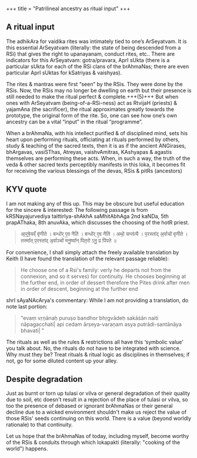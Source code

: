 +++
title = "Patrilineal ancestry as ritual input"
+++

## A ritual input
The adhikAra for vaidika rites was intimately tied to one’s ArSeyatvam. It is this essential ArSeyatvam (literally: the state of being descended from a RSi) that gives the right to upanayanam, conduct rites, etc.. There are indicators for this ArSeyatvam: gotra/pravara, AprI sUkta (there is a particular sUkta for each of the RSi clans of the brAhmaNas; there are even particular AprI sUktas for kSatriyas & vaishyas).

The rites & mantras were first “seen” by the RSis. They were done by the RSis. Now, the RSis may no longer be dwelling on earth but their presence is still needed to make the ritual perfect & complete.+++(5)+++ But when ones with ArSeyatvam (being-of-a-RSi-ness) act as RtvijaH (priests) & yajamAna (the sacrificer), the ritual approximates greatly towards the prototype, the original form of the rite. So, one can see how one’s own ancestry can be a vital “input” in the ritual “programme”.

When a brAhmaNa, with his intellect purified & of disciplined mind, sets his heart upon performing rituals, officiating at rituals performed by others, study & teaching of the sacred texts, then it is as if the ancient ANGirases, bhArgavas, vasiSThas, Atreyas, vaishvAmitras, KAshyapas & agastis themselves are performing these acts. When, in such a way, the truth of the veda & other sacred texts perceptibly manifests in this loka, it becomes fit for receiving the various blessings of the devas, RSis & pitRs (ancestors)

## KYV quote
I am not making any of this up. This may be obscure but useful education for the sincere & interested: The following passage is from kRSNayajurvediya taittirIya-shAkhA saMhitAbhAga 2nd kaNDa, 5th prapAThaka, 8th anuvAka, which discusses the choosing of the hotR priest.

> आ॒र्॒षे॒यव्ँ वृ॑णीते । बन्धो॑र् ए॒व नैति॑ । बन्धो॑र् ए॒व नैति॑ । अथो॒ सन्त॑त्यै । प॒रस्ता॑द् अ॒र्वाचो॑ वृणीते । तस्मा᳚त् प॒रस्ता॑द् अ॒र्वाञ्चो॑ मनु॒ष्या᳚न् पित॒रो ऽनु॒ प्र पि॑पते ॥

For convenience, I shall simply attach the freely available translation by Keith (I have found the translation of the relevant passage reliable):

> He choose one of a Rsi's family: verly he departs not from the connexion, and so it serves) for continuity. He chooses beginning at the further end, in order of dessert therefore the Pites drink after men in order of descent, beginning at the further end

shrI sAyaNAcArya's commentary: While I am not providing a translation, do note last portion:

> 
> "evaṃ vṛṇānaḥ puruṣo bandhor bhṛgvādeḥ sakāśān naiti nāpagacchati| api cedam ārṣeya-varaṇam asya putrādi-santānāya bhavati| "

The rituals as well as the rules & restrictions all have this ‘symbolic value’ you talk about. No, the rituals do not have to be integrated with science. Why must they be? Treat rituals & ritual logic as disciplines in themselves; if not, go for some diluted content up your alley.

## Despite degradation
Just as burnt or torn up tulasi or vilva or general degradation of their quality due to soil, etc doesn't result in a rejection of the place of tulasi or vilva, so too the presence of debased or ignorant brAhmaNas or their general decline due to a wicked environment shouldn't make us reject the value of those RSis' seeds continuing on this world. There is a value (beyond worldly rationale) to that continuity.

Let us hope that the brAhmaNas of today, including myself, become worthy of the RSis & conduits through which lokapakti (literally: "cooking of the world") happens.

